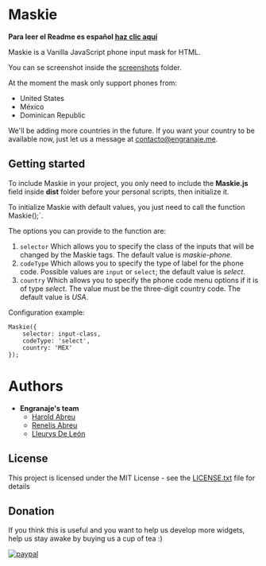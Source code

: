 # Maskie
**Para leer el Readme es español [haz clic aquí](Readme_es.md)**

Maskie is a Vanilla JavaScript phone input mask for HTML.

You can se screenshot inside the [screenshots](screenshots) folder.

At the moment the mask only support phones from:
* United States
* México
* Dominican Republic

We'll be adding more countries in the future. If you want your country to be available now, just let us a message at contacto@engranaje.me.

## Getting started
To include Maskie in your project, you only need to include the **Maskie.js** field inside **dist** folder before your personal scripts, then initialize it.

To initialize Maskie with default values, you just need to call the function Maskie();`.

The options you can provide to the function are:
1. `selector` Which allows you to specify the class of the inputs that will be changed by the Maskie tags. The default value is *maskie-phone*.
2. `codeType` Which allows you to specify the type of label for the phone code. Possible values are `input` or `select`; the default value is *select*.
3. `country` Which allows you to specify the phone code menu options if it is of type *select*. The value must be the three-digit country code. The default value is *USA*.

Configuration example:
```
Maskie({
    selector: input-class,
    codeType: 'select',
    country: 'MEX'
});
```

# Authors
* **Engranaje's team**
  * [Harold Abreu](https://github.com/Harverbo)
  * [Renelis Abreu](https://github.com/renelis)
  * [Lleurys De León](https://github.com/lleurys21)

## License
This project is licensed under the MIT License - see the [LICENSE.txt](LICENSE.txt) file for details

## Donation
If you think this is useful and you want to help us develop more widgets, help us stay awake by buying us a cup of tea :)

[![paypal](https://www.paypalobjects.com/en_US/i/btn/btn_donate_SM.gif)](https://www.paypal.com/cgi-bin/webscr?cmd=_s-xclick&hosted_button_id=QSWLDMN5EATE6)

